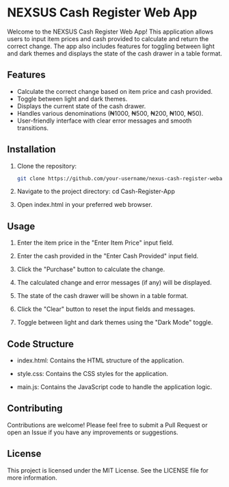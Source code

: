 # NEXSUS Cash Register Web App

Welcome to the NEXSUS Cash Register Web App! This application allows users to input item prices and cash provided to calculate and return the correct change. The app also includes features for toggling between light and dark themes and displays the state of the cash drawer in a table format.

## Features

- Calculate the correct change based on item price and cash provided.
- Toggle between light and dark themes.
- Displays the current state of the cash drawer.
- Handles various denominations (₦1000, ₦500, ₦200, ₦100, ₦50).
- User-friendly interface with clear error messages and smooth transitions.

## Installation

1. Clone the repository:
   ```bash
   git clone https://github.com/your-username/nexus-cash-register-webapp.git

2. Navigate to the project directory:
   cd Cash-Register-App

3. Open index.html in your preferred web browser.

## Usage

1. Enter the item price in the "Enter Item Price" input field.
   
2. Enter the cash provided in the "Enter Cash Provided" input field.

3. Click the "Purchase" button to calculate the change.

4. The calculated change and error messages (if any) will be displayed.

5. The state of the cash drawer will be shown in a table format.

6. Click the "Clear" button to reset the input fields and messages.

7. Toggle between light and dark themes using the "Dark Mode" toggle.

## Code Structure

- index.html: Contains the HTML structure of the application.

- style.css: Contains the CSS styles for the application.

- main.js: Contains the JavaScript code to handle the application logic.

## Contributing

Contributions are welcome! Please feel free to submit a Pull Request or open an Issue if you have any improvements or suggestions.

## License

This project is licensed under the MIT License. See the LICENSE file for more information.